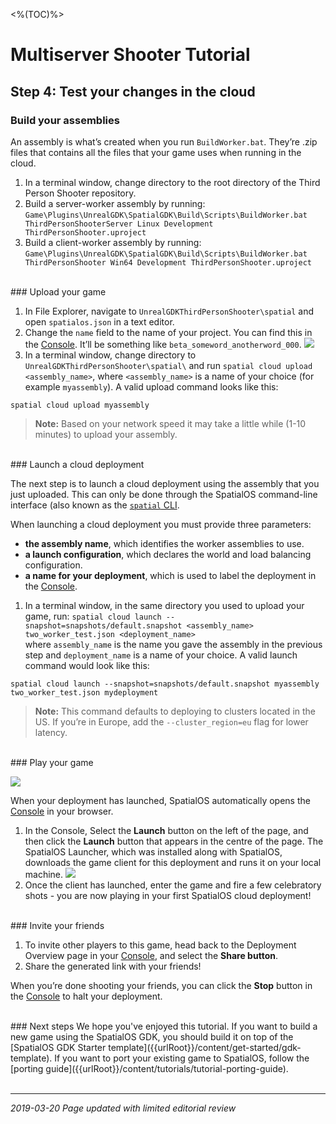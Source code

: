 <%(TOC)%>
# Multiserver Shooter Tutorial

## Step 4: Test your changes in the cloud

### Build your assemblies

An assembly is what’s created when you run `BuildWorker.bat`. They’re .zip files that contains all the files that your game uses when running in the cloud.

1. In a terminal window, change directory to the root directory of the Third Person Shooter repository.
2. Build a server-worker assembly by running: `Game\Plugins\UnrealGDK\SpatialGDK\Build\Scripts\BuildWorker.bat ThirdPersonShooterServer Linux Development ThirdPersonShooter.uproject`
3. Build a client-worker assembly by running: `Game\Plugins\UnrealGDK\SpatialGDK\Build\Scripts\BuildWorker.bat ThirdPersonShooter Win64 Development ThirdPersonShooter.uproject`

<br/>
### Upload your game

1. In File Explorer, navigate to `UnrealGDKThirdPersonShooter\spatial` and open `spatialos.json` in a text editor.
2. Change the `name` field to the name of your project. You can find this in the [Console](https://console.improbable.io). It’ll be something like `beta_someword_anotherword_000`.
    ![]({{assetRoot}}assets/tutorial/project-name.png)
3. In a terminal window, change directory to `UnrealGDKThirdPersonShooter\spatial\` and run `spatial cloud upload <assembly_name>`, where `<assembly_name>` is a name of your choice (for example `myassembly`). A valid upload command looks like this:

```
spatial cloud upload myassembly
```

> **Note:** Based on your network speed it may take a little while (1-10 minutes) to upload your assembly.

<br/>
### Launch a cloud deployment

The next step is to launch a cloud deployment using the assembly that you just uploaded. This can only be done through the SpatialOS command-line interface (also known as the [`spatial` CLI]({{urlRoot}}/content/glossary#spatial-command-line-tool-cli).

When launching a cloud deployment you must provide three parameters:

* **the assembly name**, which identifies the worker assemblies to use.
* **a launch configuration**, which declares the world and load balancing configuration.
* **a name for your deployment**, which is used to label the deployment in the [Console](https://console.improbable.io).

1. In a  terminal window, in the same directory you used to upload your game, run: `spatial cloud launch --snapshot=snapshots/default.snapshot <assembly_name> two_worker_test.json <deployment_name>` 
    <br/>where `assembly_name` is the name you gave the assembly in the previous step and `deployment_name` is a name of your choice. A valid launch command would look like this:

```
spatial cloud launch --snapshot=snapshots/default.snapshot myassembly two_worker_test.json mydeployment
```

> **Note:** This command defaults to deploying to clusters located in the US. If you’re in Europe, add the `--cluster_region=eu` flag for lower latency.

<br/>
### Play your game

![]({{assetRoot}}assets/tutorial/console.png)

When your deployment has launched, SpatialOS automatically opens the [Console](https://console.improbable.io) in your browser.

1. In the Console, Select the **Launch** button on the left of the page, and then click the **Launch** button that appears in the centre of the page. The SpatialOS Launcher, which was installed along with SpatialOS, downloads the game client for this deployment and runs it on your local machine.
    ![]({{assetRoot}}assets/tutorial/launch.png)
2. Once the client has launched, enter the game and fire a few celebratory shots - you are now playing in your first SpatialOS cloud deployment!

<br/>
### Invite your friends

1. To invite other players to this game, head back to the Deployment Overview page in your [Console](https://console.improbable.io), and select the **Share button**.
2. Share the generated link with your friends!

When you’re done shooting your friends, you can click the **Stop** button in the [Console](https://console.improbable.io) to halt your deployment.

<br/>
### Next steps
We hope you've enjoyed this tutorial. If you want to build a new game using the SpatialOS GDK, you should build it on top of the [SpatialOS GDK Starter template]({{urlRoot}}/content/get-started/gdk-template). If you want to port your existing game to SpatialOS, follow the [porting guide]({{urlRoot}}/content/tutorials/tutorial-porting-guide).

<br/>
<br/>

-------------
_2019-03-20 Page updated with limited editorial review_